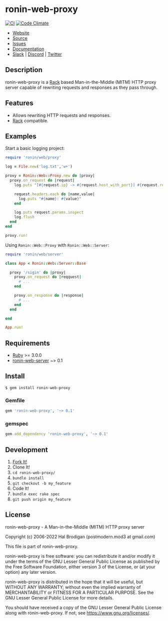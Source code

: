 # ronin-web-proxy

[![CI](https://github.com/ronin-rb/ronin-web-proxy/actions/workflows/ruby.yml/badge.svg)](https://github.com/ronin-rb/ronin-web-proxy/actions/workflows/ruby.yml)
[![Code Climate](https://codeclimate.com/github/ronin-rb/ronin-web-proxy.svg)](https://codeclimate.com/github/ronin-rb/ronin-web-proxy)

* [Website](https://ronin-rb.dev/)
* [Source](https://github.com/ronin-rb/ronin-web-proxy)
* [Issues](https://github.com/ronin-rb/ronin-web-proxy/issues)
* [Documentation](https://ronin-rb.dev/docs/ronin-web-proxy/frames)
* [Slack](https://ronin-rb.slack.com) |
  [Discord](https://discord.gg/6WAb3PsVX9) |
  [Twitter](https://twitter.com/ronin_rb)

## Description

ronin-web-proxy is a [Rack] based Man-in-the-Middle (MITM) HTTP proxy server
capable of rewriting requests and responses as they pass through.

## Features

* Allows rewriting HTTP requests and responses.
* [Rack] compatible.

## Examples

Start a basic logging project:

```ruby
require 'ronin/web/proxy'

log = File.new('log.txt','w+')

proxy = Ronin::Web::Proxy.new do |proxy|
  proxy.on_request do |request|
    log.puts "[#{request.ip} -> #{request.host_with_port}] #{request.request_method} #{request.url}"

    request.headers.each do |name,value|
      log.puts "#{name}: #{value}"
    end  

    log.puts request.params.inspect
    log.flush
  end  
end  

proxy.run!
```

Using `Ronin::Web::Proxy` with `Ronin::Web::Server`:

```ruby
require 'ronin/web/server'

class App < Ronin::Web::Server::Base

  proxy '/sigin' do |proxy|
    proxy.on_request do |reqquest|
      # ...
    end

    proxy.on_response do |response|
      # ...
    end
  end

end

App.run!
```

## Requirements

* [Ruby] >= 3.0.0
* [ronin-web-server] ~> 0.1

## Install

```shell
$ gem install ronin-web-proxy
```

### Gemfile

```ruby
gem 'ronin-web-proxy', '~> 0.1'
```

### gemspec

```ruby
gem.add_dependency 'ronin-web-proxy', '~> 0.1'
```

## Development

1. [Fork It!](https://github.com/ronin-rb/ronin-web-proxy/fork)
2. Clone It!
3. `cd ronin-web-proxy/`
4. `bundle install`
5. `git checkout -b my_feature`
6. Code It!
7. `bundle exec rake spec`
8. `git push origin my_feature`

## License

ronin-web-proxy - A Man-in-the-Middle (MITM) HTTP proxy server

Copyright (c) 2006-2022 Hal Brodigan (postmodern.mod3 at gmail.com)

This file is part of ronin-web-proxy.

ronin-web-proxy is free software: you can redistribute it and/or modify
it under the terms of the GNU Lesser General Public License as published
by the Free Software Foundation, either version 3 of the License, or
(at your option) any later version.

ronin-web-proxy is distributed in the hope that it will be useful,
but WITHOUT ANY WARRANTY; without even the implied warranty of
MERCHANTABILITY or FITNESS FOR A PARTICULAR PURPOSE.  See the
GNU Lesser General Public License for more details.

You should have received a copy of the GNU Lesser General Public License
along with ronin-web-proxy.  If not, see <https://www.gnu.org/licenses/>.

[Ruby]: https://www.ruby-lang.org
[Rack]: https://github.com/rack/rack#readme
[ronin-web-server]: https://github.com/ronin-rb/ronin-web-server#readme
